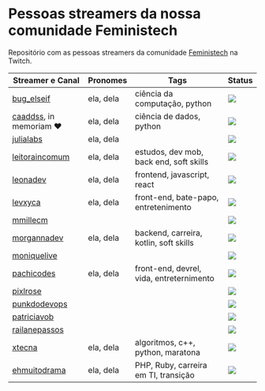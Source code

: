 # Pessoas streamers da nossa comunidade Feministech
Repositório com as pessoas streamers da comunidade [Feministech](https://www.twitch.tv/team/livecodergirls) na Twitch.

Streamer e Canal                                                 | Pronomes     | Tags              | Status
---------------------------------------------------------------- | ------------ | ----------------  | ---------------
[bug_elseif](https://www.twitch.tv/bug_elseif)                   | ela, dela    | ciência da computação, python   | ![](https://img.shields.io/twitch/status/bug_elseif?color=%238502BB&label=bug_elseif&style=flat-square)
[caaddss](https://www.twitch.tv/caaddss), in memoriam :heart:    | ela, dela    | ciência de dados, python | ![](https://img.shields.io/twitch/status/caaddss?color=%238502BB&label=caaddss&style=flat-square)
[julialabs](https://www.twitch.tv/julialabs)                     |  ela, dela   |                   | ![](https://img.shields.io/twitch/status/julialabs?color=%238502BB&label=julialabs&style=flat-square)
[leitoraincomum](https://www.twitch.tv/leitoraincomum)           |  ela, dela   | estudos, dev mob, back end, soft skills | ![](https://img.shields.io/twitch/status/leitoraincomum?color=%238502BB&label=leitoraincomum&style=flat-square)
[leonadev](https://www.twitch.tv/leonadev)                       |  ela, dela   | frontend, javascript, react          | ![](https://img.shields.io/twitch/status/leonadev?color=%238502BB&label=leonadev&style=flat-square)
[levxyca](https://www.twitch.tv/levxyca)                         |  ela, dela   | front-end, bate-papo, entretenimento | ![](https://img.shields.io/twitch/status/levxyca?color=%238502BB&label=levxyca&style=flat-square)
[mmillecm](https://www.twitch.tv/mmillecm)                       |              |                     | ![](https://img.shields.io/twitch/status/mmillecm?color=%238502BB&label=mmillecm&style=flat-square)
[morgannadev](https://www.twitch.tv/morgannadev)                 | ela, dela    | backend, carreira, kotlin, soft skills | ![](https://img.shields.io/twitch/status/morgannadev?color=%238502BB&label=morgannadev&style=flat-square)
[moniquelive](https://www.twitch.tv/moniquelive)                 |              |                    | ![](https://img.shields.io/twitch/status/moniquelive?color=%238502BB&label=moniquelive&style=flat-square)
[pachicodes](https://www.twitch.tv/pachicodes)                   | ela, dela    | front-end, devrel, vida, entreternimento | ![](https://img.shields.io/twitch/status/pachicodes?color=%238502BB&label=pachicodes&style=flat-square)
[pixlrose](https://www.twitch.tv/pixlrose)                       |              |                    | ![](https://img.shields.io/twitch/status/pixlrose?color=%238502BB&label=pixlrose&style=flat-square)
[punkdodevops](https://www.twitch.tv/punkdodevops)               |              |                    | ![](https://img.shields.io/twitch/status/punkdodevops?color=%238502BB&label=punkdodevops&style=flat-square)
[patriciavob](https://www.twitch.tv/patriciavob)                 |              |                    | ![](https://img.shields.io/twitch/status/punkdodevops?color=%238502BB&label=patriciavob&style=flat-square)
[railanepassos](https://www.twitch.tv/railanepassos)             |              |                    | ![](https://img.shields.io/twitch/status/railanepassos?color=%238502BB&label=railanepassos&style=flat-square)
[xtecna](https://www.twitch.tv/xtecna)                           | ela, dela    | algoritmos, c++, python, maratona |![](https://img.shields.io/twitch/status/xtecna?color=%238502BB&label=xtecna&style=flat-square)
[ehmuitodrama](https://www.twitch.tv/ehmuitodrama)               | ela, dela    | PHP, Ruby, carreira em TI, transição |![](https://img.shields.io/twitch/status/ehmuitodrama?color=%238502BB&label=ehmuitodrama&style=flat-square)
